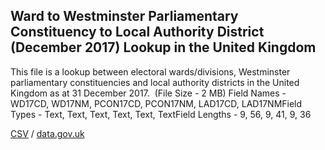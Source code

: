 ## Ward to Westminster Parliamentary Constituency to Local Authority District (December 2017) Lookup in the United Kingdom

This file is a lookup between electoral wards/divisions, Westminster parliamentary constituencies and local authority districts in the United Kingdom as at 31 December 2017.  (File Size - 2 MB) Field Names - WD17CD, WD17NM, PCON17CD, PCON17NM, LAD17CD, LAD17NMField Types - Text, Text, Text, Text, Text, TextField Lengths - 9, 56, 9, 41, 9, 36

[CSV](csv/148.csv) / [data.gov.uk](https://data.gov.uk/dataset/f1165c31-2848-4ecd-b1a9-ed2aa37b03a6/ward-to-westminster-parliamentary-constituency-to-local-authority-district-december-2017-lookup-in-the-united-kingdom)

